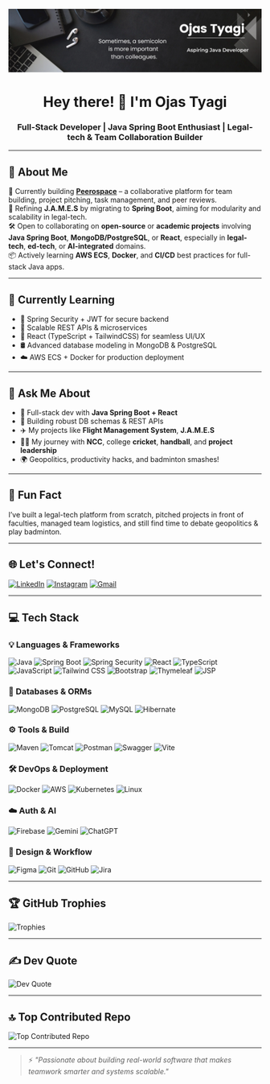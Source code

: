 ![An expert in anything was once a beginner](Keep%20it%20simple.2.png)
<h1 align="center">Hey there! 👋 I'm Ojas Tyagi</h1>
<h3 align="center">Full-Stack Developer | Java Spring Boot Enthusiast | Legal-tech & Team Collaboration Builder</h3>

---

## 💫 About Me

🚀 Currently building **[Peerospace](https://github.com/ojasvatstyagi/peerospace)** – a collaborative platform for team building, project pitching, task management, and peer reviews.<br>
🔧 Refining **J.A.M.E.S** by migrating to **Spring Boot**, aiming for modularity and scalability in legal-tech.<br>
🛠️ Open to collaborating on **open-source** or **academic projects** involving **Java Spring Boot**, **MongoDB/PostgreSQL**, or **React**, especially in **legal-tech**, **ed-tech**, or **AI-integrated** domains.<br>
📦 Actively learning **AWS ECS**, **Docker**, and **CI/CD** best practices for full-stack Java apps.<br>

---

## 🧠 Currently Learning
- 🔐 Spring Security + JWT for secure backend
- 🧩 Scalable REST APIs & microservices
- 🎨 React (TypeScript + TailwindCSS) for seamless UI/UX
- 🛢️ Advanced database modeling in MongoDB & PostgreSQL
- ☁️ AWS ECS + Docker for production deployment

---

## 💬 Ask Me About
- 🔁 Full-stack dev with **Java Spring Boot + React**
- 🧱 Building robust DB schemas & REST APIs
- ✈️ My projects like **Flight Management System**, **J.A.M.E.S**
- 💂‍♂️ My journey with **NCC**, college **cricket**, **handball**, and **project leadership**
- 🌍 Geopolitics, productivity hacks, and badminton smashes!

---

## 🎯 Fun Fact

I’ve built a legal-tech platform from scratch, pitched projects in front of faculties, managed team logistics, and still find time to debate geopolitics & play badminton.

---

## 🌐 Let's Connect!

[![LinkedIn](https://img.shields.io/badge/ojas--tyagi-%230077B5.svg?style=flat&logo=linkedin&logoColor=white)](https://linkedin.com/in/ojas-tyagi)
[![Instagram](https://img.shields.io/badge/@ojas__tyagi-E4405F?style=flat&logo=instagram&logoColor=white)](https://instagram.com/ojas__tyagi)
[![Gmail](https://img.shields.io/badge/Gmail-D14836?style=flat&logo=gmail&logoColor=white)](mailto:ojastyagi753@gmail.com)

---

## 💻 Tech Stack

### 💡 Languages & Frameworks
![Java](https://img.shields.io/badge/Java-ED8B00?style=flat&logo=java&logoColor=white)
![Spring Boot](https://img.shields.io/badge/SpringBoot-6DB33F?style=flat&logo=spring&logoColor=white)
![Spring Security](https://img.shields.io/badge/Spring%20Security-6DB33F?style=flat&logo=springsecurity&logoColor=white)
![React](https://img.shields.io/badge/React-61DAFB?style=flat&logo=react&logoColor=black)
![TypeScript](https://img.shields.io/badge/TypeScript-3178C6?style=flat&logo=typescript&logoColor=white)
![JavaScript](https://img.shields.io/badge/JavaScript-F7DF1E?style=flat&logo=javascript&logoColor=black)
![Tailwind CSS](https://img.shields.io/badge/TailwindCSS-38B2AC?style=flat&logo=tailwind-css&logoColor=white)
![Bootstrap](https://img.shields.io/badge/Bootstrap-7952B3?style=flat&logo=bootstrap&logoColor=white)
![Thymeleaf](https://img.shields.io/badge/Thymeleaf-005C0F?style=flat&logo=thymeleaf&logoColor=white)
![JSP](https://img.shields.io/badge/JSP-%23FF1709?style=flat&logo=java&logoColor=white)

### 🧩 Databases & ORMs
![MongoDB](https://img.shields.io/badge/MongoDB-4ea94b?style=flat&logo=mongodb&logoColor=white)
![PostgreSQL](https://img.shields.io/badge/PostgreSQL-316192?style=flat&logo=postgresql&logoColor=white)
![MySQL](https://img.shields.io/badge/MySQL-4479A1?style=flat&logo=mysql&logoColor=white)
![Hibernate](https://img.shields.io/badge/Hibernate-59666C?style=flat&logo=hibernate&logoColor=white)

### ⚙️ Tools & Build
![Maven](https://img.shields.io/badge/Maven-C71A36?style=flat&logo=apachemaven&logoColor=white)
![Tomcat](https://img.shields.io/badge/Tomcat-F8DC75?style=flat&logo=apachetomcat&logoColor=black)
![Postman](https://img.shields.io/badge/Postman-FF6C37?style=flat&logo=postman&logoColor=white)
![Swagger](https://img.shields.io/badge/Swagger-85EA2D?style=flat&logo=swagger&logoColor=black)
![Vite](https://img.shields.io/badge/Vite-646CFF?style=flat&logo=vite&logoColor=white)

### 🛠️ DevOps & Deployment
![Docker](https://img.shields.io/badge/Docker-2496ED?style=flat&logo=docker&logoColor=white)
![AWS](https://img.shields.io/badge/AWS-FF9900?style=flat&logo=amazonaws&logoColor=white)
![Kubernetes](https://img.shields.io/badge/Kubernetes-326CE5?style=flat&logo=kubernetes&logoColor=white)
![Linux](https://img.shields.io/badge/Linux-FCC624?style=flat&logo=linux&logoColor=black)

### ☁️ Auth & AI
![Firebase](https://img.shields.io/badge/Firebase-FFCA28?style=flat&logo=firebase&logoColor=black)
![Gemini](https://img.shields.io/badge/Gemini%20AI-4285F4?style=flat&logo=google&logoColor=white)
![ChatGPT](https://img.shields.io/badge/ChatGPT-10a37f?style=flat&logo=openai&logoColor=white)

### 🎨 Design & Workflow
![Figma](https://img.shields.io/badge/Figma-F24E1E?style=flat&logo=figma&logoColor=white)
![Git](https://img.shields.io/badge/Git-F05032?style=flat&logo=git&logoColor=white)
![GitHub](https://img.shields.io/badge/GitHub-181717?style=flat&logo=github&logoColor=white)
![Jira](https://img.shields.io/badge/Jira-0052CC?style=flat&logo=jira&logoColor=white)


---

## 🏆 GitHub Trophies

![Trophies](https://github-profile-trophy.vercel.app/?username=ojasvatstyagi&theme=algolia&no-bg=true&margin-w=8)

---

## ✍️ Dev Quote

![Dev Quote](https://quotes-github-readme.vercel.app/api?type=horizontal&theme=merko)

---

## 🔝 Top Contributed Repo

![Top Contributed Repo](https://github-contributor-stats.vercel.app/api?username=ojasvatstyagi&limit=5&theme=react&combine_all_yearly_contributions=true)

---

> ⚡ *"Passionate about building real-world software that makes teamwork smarter and systems scalable."*
